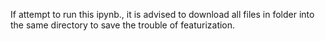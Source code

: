 If attempt to run this ipynb., it is advised to download all files in folder into the same directory to save the trouble of featurization.
